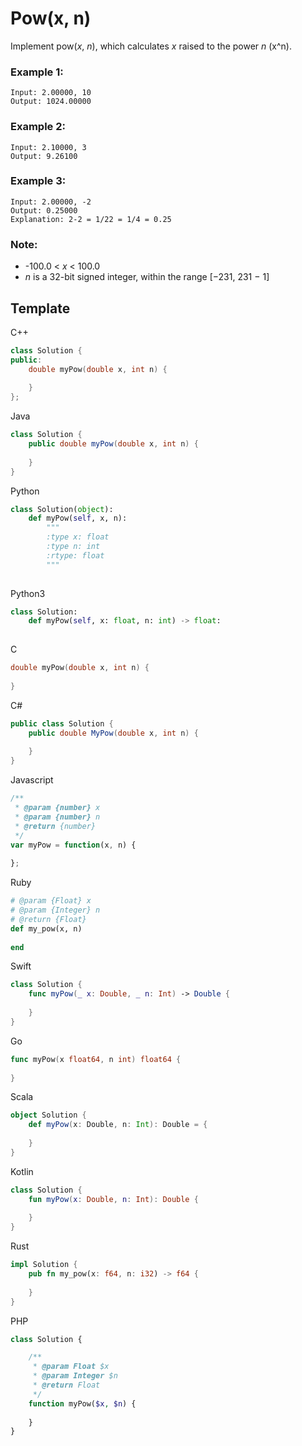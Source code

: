 # Pow(x, n)

Implement pow(*x*, *n*), which calculates *x* raised to the power *n* (x^n).



### Example 1:

```
Input: 2.00000, 10
Output: 1024.00000
```



### Example 2:

```
Input: 2.10000, 3
Output: 9.26100
```



### Example 3:

```
Input: 2.00000, -2
Output: 0.25000
Explanation: 2-2 = 1/22 = 1/4 = 0.25
```



### Note:

- -100.0 < *x* < 100.0
- *n* is a 32-bit signed integer, within the range [−231, 231 − 1]



## Template

C++

```c++
class Solution {
public:
    double myPow(double x, int n) {
        
    }
};
```



Java

```java
class Solution {
    public double myPow(double x, int n) {
        
    }
}
```



Python

```python
class Solution(object):
    def myPow(self, x, n):
        """
        :type x: float
        :type n: int
        :rtype: float
        """
        
```



Python3

```python
class Solution:
    def myPow(self, x: float, n: int) -> float:
        
```



C

```c
double myPow(double x, int n) {
    
}
```



C#

```csharp
public class Solution {
    public double MyPow(double x, int n) {
        
    }
}
```



Javascript

```javascript
/**
 * @param {number} x
 * @param {number} n
 * @return {number}
 */
var myPow = function(x, n) {
    
};
```



Ruby

```ruby
# @param {Float} x
# @param {Integer} n
# @return {Float}
def my_pow(x, n)
    
end
```



Swift

```swift
class Solution {
    func myPow(_ x: Double, _ n: Int) -> Double {
        
    }
}
```



Go

```go
func myPow(x float64, n int) float64 {
    
}
```



Scala

```scala
object Solution {
    def myPow(x: Double, n: Int): Double = {
        
    }
}
```



Kotlin

```kotlin
class Solution {
    fun myPow(x: Double, n: Int): Double {
        
    }
}
```



Rust

```rust
impl Solution {
    pub fn my_pow(x: f64, n: i32) -> f64 {
        
    }
}
```



PHP

```php
class Solution {

    /**
     * @param Float $x
     * @param Integer $n
     * @return Float
     */
    function myPow($x, $n) {
        
    }
}
```